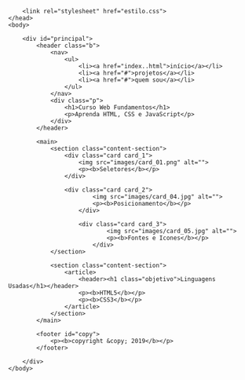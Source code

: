 <!DOCTYPE html>
<!-- doctype informa ao agente de usuario a versão do html que deve ser
renderizada -->
<html lang="pt-br">
    <head>
        <title>pagina de exemplo estrutura basica</title>
        <meta charset="utf-8">
        <meta name="author" content="Lucas">
        <meta name="description" content="Lista de documentos">
        <meta name="keywords" content="HTML5, tecnologia">

        <link rel="stylesheet" href="estilo.css">
    </head>
    <body>

        <div id="principal">
            <header class="b">
                <nav>
                    <ul>
                        <li><a href="index..html">início</a></li>
                        <li><a href="#">projetos</a></li>
                        <li><a href="#">quem sou</a></li>
                    </ul>
                </nav>
                <div class="p">
                    <h1>Curso Web Fundamentos</h1>
                    <p>Aprenda HTML, CSS e JavaScript</p>
                </div>
            </header>

            <main>
                <section class="content-section">
                    <div class="card card_1">
                        <img src="images/card_01.png" alt="">
                        <p><b>Seletores</b></p>
                    </div>

                    <div class="card card_2">
                            <img src="images/card_04.jpg" alt="">
                            <p><b>Posicionamento</b></p>
                        </div>

                        <div class="card card_3">
                                <img src="images/card_05.jpg" alt="">
                                <p><b>Fontes e Icones</b></p>
                            </div>
                </section>

                <section class="content-section">
                    <article>
                        <header><h1 class="objetivo">Linguagens Usadas</h1></header>
                        <p><b>HTML5</b></p>
                        <p><b>CSS3</b></p>
                    </article>
                </section>
            </main>

            <footer id="copy">
                <p><b>copyright &copy; 2019</b></p>
            </footer>

        </div>
    </body>
</html>
